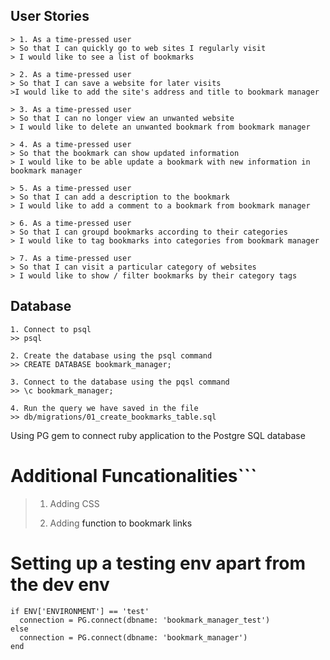 ## User Stories
```
> 1. As a time-pressed user
> So that I can quickly go to web sites I regularly visit
> I would like to see a list of bookmarks

> 2. As a time-pressed user
> So that I can save a website for later visits
>I would like to add the site's address and title to bookmark manager

> 3. As a time-pressed user
> So that I can no longer view an unwanted website
> I would like to delete an unwanted bookmark from bookmark manager

> 4. As a time-pressed user
> So that the bookmark can show updated information  
> I would like to be able update a bookmark with new information in bookmark manager

> 5. As a time-pressed user
> So that I can add a description to the bookmark
> I would like to add a comment to a bookmark from bookmark manager

> 6. As a time-pressed user
> So that I can groupd bookmarks according to their categories
> I would like to tag bookmarks into categories from bookmark manager

> 7. As a time-pressed user
> So that I can visit a particular category of websites
> I would like to show / filter bookmarks by their category tags

```

## Database
```
1. Connect to psql
>> psql

2. Create the database using the psql command
>> CREATE DATABASE bookmark_manager;

3. Connect to the database using the pqsl command
>> \c bookmark_manager;

4. Run the query we have saved in the file
>> db/migrations/01_create_bookmarks_table.sql
```

Using PG gem to connect ruby application to the Postgre SQL database

# Additional Funcationalities```
> 1. Adding CSS
>
>2. Adding <a> function to bookmark links
>

# Setting up a testing env apart from the dev env
```
if ENV['ENVIRONMENT'] == 'test'
  connection = PG.connect(dbname: 'bookmark_manager_test')
else 
  connection = PG.connect(dbname: 'bookmark_manager')
end
```
